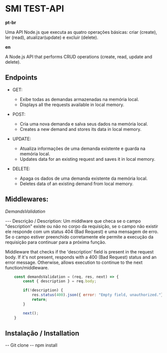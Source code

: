 # SMI TEST-API

**pt-br**

Uma API Node.js que executa as quatro operações básicas: criar (create), ler (read), atualizar(update) e excluir (delete).

**en**

A Node.js API that performs CRUD operations (create, read, update and delete).

## Endpoints

- GET:
    - Exibe todas as demandas armazenadas na memória local.
    - Displays all the requests available in local memory.
  
- POST:
    - Cria uma nova demanda e salva seus dados na memória local.
    - Creates a new demand and stores its data in local memory.

- UPDATE:
    - Atualiza informações de uma demanda existente e guarda na memória local.
    - Updates data for an existing request and saves it in local memory.

- DELETE: 
    - Apaga os dados de uma demanda existente da memória local.
    - Deletes data of an existing demand from local memory.
  
## Middlewares:

*DemandsValidation*


--- Descrição / Description:
Um middlware que checa se o campo "description" existe ou não no corpo da requisição, se o campo não existir ele responde com um status 404 (Bad Request) e uma mensagem de erro. Se o campo estiver preenchido corretamente ele permite a execução da requisição para continuar para a próxima função.

Middleware that checks if the 'description' field is present in the request body. If it's not present, responds with a 400 (Bad Request) status and an error message. Otherwise, allows execution to continue to the next function/middleware.

```javascript
    const demandsValidation = (req, res, next) => {
        const { description } = req.body;

        if(!description) {
            res.status(400).json({ error: "Empty field, unauthorized."})
            return;
        }

        next();
    }
```

## Instalação / Installation

-- Git clone
-- npm install

